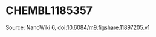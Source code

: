 <a name="material" />

# CHEMBL1185357
<script type="application/ld+json">
  {
    "@context": "https://schema.org/",
    "@type": "ChemicalSubstance",
    "@id": "https://egonw.github.io/nanowiki/nanowiki444.html#material",
    "http://purl.org/dc/terms/conformsTo":
      {
        "@type": "CreativeWork",
        "@id": "https://bioschemas.org/profiles/ChemicalSubstance/0.4-RELEASE/"
      },
    "identfier": "444",
    "name": "CHEMBL1185357",
    "url": "https://egonw.github.io/nanowiki/nanowiki444.html#material",
    "sameAs": "http://127.0.0.1/mediawiki/index.php/Special:URIResolver/CHEMBL1185357"
  }
</script>




Source: NanoWiki 6, doi:[10.6084/m9.figshare.11897205.v1](https://doi.org/10.6084/m9.figshare.11897205.v1)
